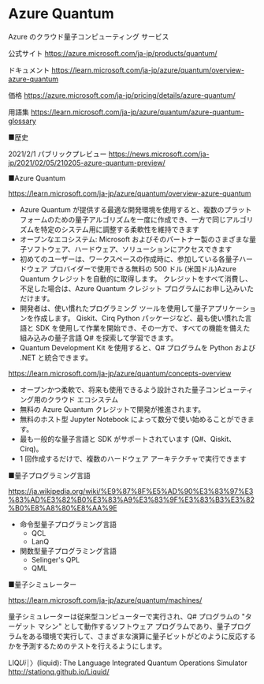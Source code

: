 # Azure Quantum

Azure のクラウド量子コンピューティング サービス

公式サイト https://azure.microsoft.com/ja-jp/products/quantum/

ドキュメント https://learn.microsoft.com/ja-jp/azure/quantum/overview-azure-quantum

価格 https://azure.microsoft.com/ja-jp/pricing/details/azure-quantum/

用語集 https://learn.microsoft.com/ja-jp/azure/quantum/azure-quantum-glossary

■歴史

2021/2/1 パブリックプレビュー
https://news.microsoft.com/ja-jp/2021/02/05/210205-azure-quantum-preview/

■Azure Quantum

https://learn.microsoft.com/ja-jp/azure/quantum/overview-azure-quantum

- Azure Quantum が提供する最適な開発環境を使用すると、複数のプラットフォームのための量子アルゴリズムを一度に作成でき、一方で同じアルゴリズムを特定のシステム用に調整する柔軟性を維持できます
- オープンなエコシステム: Microsoft およびそのパートナー製のさまざまな量子ソフトウェア、ハードウェア、ソリューションにアクセスできます
- 初めてのユーザーは、ワークスペースの作成時に、参加している各量子ハードウェア プロバイダーで使用できる無料の 500 ドル (米国ドル)Azure Quantum クレジットを自動的に取得します。 クレジットをすべて消費し、不足した場合は、Azure Quantum クレジット プログラムにお申し込みいただけます。
- 開発者は、使い慣れたプログラミング ツールを使用して量子アプリケーションを作成します。 Qiskit、Cirq Python パッケージなど、最も使い慣れた言語と SDK を使用して作業を開始でき、その一方で、すべての機能を備えた組み込みの量子言語 Q# を探索して学習できます。
- Quantum Development Kit を使用すると、Q# プログラムを Python および .NET と統合できます。

https://learn.microsoft.com/ja-jp/azure/quantum/concepts-overview

- オープンかつ柔軟で、将来も使用できるよう設計された量子コンピューティング用のクラウド エコシステム
- 無料の Azure Quantum クレジットで開発が推進されます。
- 無料のホスト型 Jupyter Notebook によって数分で使い始めることができます。
- 最も一般的な量子言語と SDK がサポートされています (Q#、Qiskit、Cirq)。
- 1 回作成するだけで、複数のハードウェア アーキテクチャで実行できます

■量子プログラミング言語

https://ja.wikipedia.org/wiki/%E9%87%8F%E5%AD%90%E3%83%97%E3%83%AD%E3%82%B0%E3%83%A9%E3%83%9F%E3%83%B3%E3%82%B0%E8%A8%80%E8%AA%9E

- 命令型量子プログラミング言語
  - QCL
  - LanQ
- 関数型量子プログラミング言語
  - Selinger's QPL
  - QML


■量子シミュレーター

https://learn.microsoft.com/ja-jp/azure/quantum/machines/

量子シミュレーターは従来型コンピューターで実行され、Q# プログラムの "ターゲット マシン" として動作するソフトウェア プログラムであり、量子プログラムをある環境で実行して、さまざまな演算に量子ビットがどのように反応するかを予測するためのテストを行えるようにします。

LIQ𝑈𝑖⏐〉(liquid): The Language Integrated Quantum Operations Simulator http://stationq.github.io/Liquid/